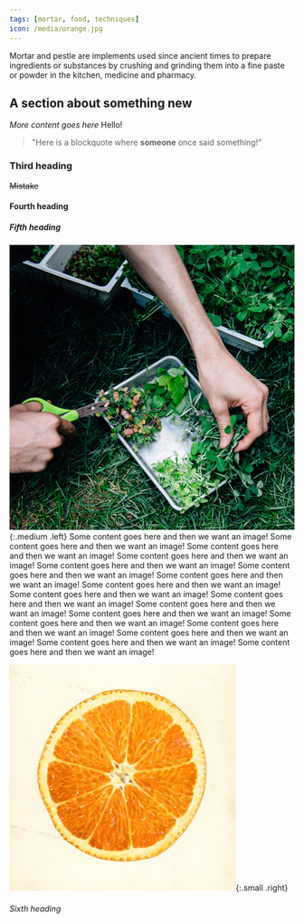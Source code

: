 ```yaml
---
tags: [mortar, food, techniques]
icon: /media/orange.jpg
---
```


Mortar and pestle are implements used since ancient times to prepare ingredients or substances by crushing and grinding them into a fine paste or powder in the kitchen, medicine and pharmacy.
## A section about something new
*More content goes here* Hello!
> "Here is a blockquote where **someone** once said something!"

### Third heading
~~Mistake~~
#### Fourth heading
##### Fifth heading
![Greenery](/media/images/greenery.jpg){:.medium .left}
Some content goes here and then we want an image! Some content goes here and then we want an image! Some content goes here and then we want an image! Some content goes here and then we want an image! Some content goes here and then we want an image! Some content goes here and then we want an image! Some content goes here and then we want an image! Some content goes here and then we want an image! Some content goes here and then we want an image! Some content goes here and then we want an image! Some content goes here and then we want an image! Some content goes here and then we want an image! Some content goes here and then we want an image! Some content goes here and then we want an image! Some content goes here and then we want an image! Some content goes here and then we want an image! Some content goes here and then we want an image!

![Illustrated orange slice](/media/orange.jpg){:.small .right}
###### Sixth heading
